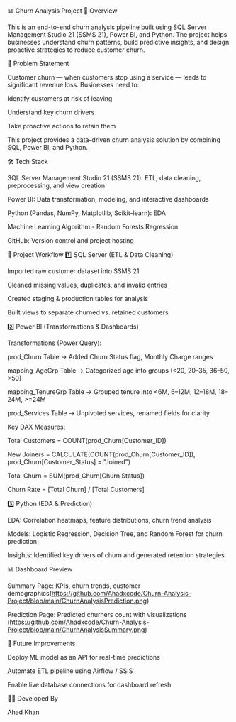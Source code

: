 📊 Churn Analysis Project
📌 Overview

This is an end-to-end churn analysis pipeline built using SQL Server Management Studio 21 (SSMS 21), Power BI, and Python.
The project helps businesses understand churn patterns, build predictive insights, and design proactive strategies to reduce customer churn.

🎯 Problem Statement

Customer churn — when customers stop using a service — leads to significant revenue loss. Businesses need to:

Identify customers at risk of leaving

Understand key churn drivers

Take proactive actions to retain them

This project provides a data-driven churn analysis solution by combining SQL, Power BI, and Python.

🛠️ Tech Stack

SQL Server Management Studio 21 (SSMS 21): ETL, data cleaning, preprocessing, and view creation

Power BI: Data transformation, modeling, and interactive dashboards

Python (Pandas, NumPy, Matplotlib, Scikit-learn): EDA 

Machine Learning Algorithm - Random Forests Regression

GitHub: Version control and project hosting

🔄 Project Workflow
1️⃣ SQL Server (ETL & Data Cleaning)

Imported raw customer dataset into SSMS 21

Cleaned missing values, duplicates, and invalid entries

Created staging & production tables for analysis

Built views to separate churned vs. retained customers

2️⃣ Power BI (Transformations & Dashboards)

Transformations (Power Query):

prod_Churn Table → Added Churn Status flag, Monthly Charge ranges

mapping_AgeGrp Table → Categorized age into groups (<20, 20–35, 36–50, >50)

mapping_TenureGrp Table → Grouped tenure into <6M, 6–12M, 12–18M, 18–24M, >=24M

prod_Services Table → Unpivoted services, renamed fields for clarity

Key DAX Measures:

Total Customers = COUNT(prod_Churn[Customer_ID])

New Joiners = CALCULATE(COUNT(prod_Churn[Customer_ID]), prod_Churn[Customer_Status] = "Joined")

Total Churn = SUM(prod_Churn[Churn Status])

Churn Rate = [Total Churn] / [Total Customers]

3️⃣ Python (EDA & Prediction)

EDA: Correlation heatmaps, feature distributions, churn trend analysis

Models: Logistic Regression, Decision Tree, and Random Forest for churn prediction

Insights: Identified key drivers of churn and generated retention strategies

📊 Dashboard Preview

Summary Page: KPIs, churn trends, customer demographics(https://github.com/Ahadxcode/Churn-Analysis-Project/blob/main/ChurnAnalysisPrediction.png)

Prediction Page: Predicted churners count with visualizations (https://github.com/Ahadxcode/Churn-Analysis-Project/blob/main/ChurnAnalysisSummary.png)

🚀 Future Improvements

Deploy ML model as an API for real-time predictions

Automate ETL pipeline using Airflow / SSIS

Enable live database connections for dashboard refresh

👨‍💻 Developed By

Ahad Khan
